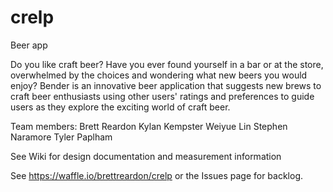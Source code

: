 # crelp
Beer app

Do you like craft beer? Have you ever found yourself in a bar or at the store, overwhelmed by the choices and wondering what new beers you would enjoy? Bender is an innovative beer application that suggests new brews to craft beer enthusiasts using other users' ratings and preferences to guide users as they explore the exciting world of craft beer.


Team members: 
Brett Reardon
Kylan Kempster
Weiyue Lin
Stephen Naramore
Tyler Paplham

See Wiki for design documentation and measurement information

See https://waffle.io/brettreardon/crelp or the Issues page for backlog.
